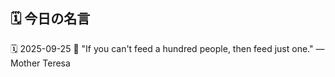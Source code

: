 ## 🗓️ 今日の名言

<!--START_SECTION:quote-->
🗓️ 2025-09-25
💬 "If you can't feed a hundred people, then feed just one." — Mother Teresa
<!--END_SECTION:quote-->
